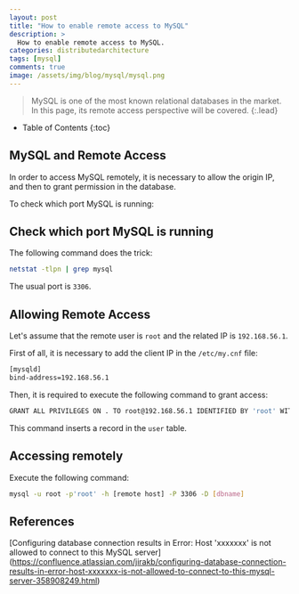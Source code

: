 ```yaml
---
layout: post
title: "How to enable remote access to MySQL"
description: >
  How to enable remote access to MySQL.
categories: distributedarchitecture
tags: [mysql]
comments: true
image: /assets/img/blog/mysql/mysql.png
---
```

> MySQL is one of the most known relational databases in the market.
In this page, its remote access perspective will be covered.
{:.lead}

- Table of Contents
{:toc}

## MySQL and Remote Access

In order to access MySQL remotely, it is necessary to allow the origin IP, and
then to grant permission in the database.

To check which port MySQL is running:

## Check which port MySQL is running  

The following command does the trick:

```bash
netstat -tlpn | grep mysql
```

The usual port is `3306`.


## Allowing Remote Access

Let's assume that the remote user is `root` and the related IP is `192.168.56.1`.

First of all, it is necessary to add the client IP in the `/etc/my.cnf` file:

```bash
[mysqld]
bind-address=192.168.56.1
```

Then, it is required to execute the following command to grant access:

```bash
GRANT ALL PRIVILEGES ON . TO root@192.168.56.1 IDENTIFIED BY 'root' WITH GRANT OPTION;
```

This command inserts a record in the `user` table.

## Accessing remotely

Execute the following command:

```bash
mysql -u root -p'root' -h [remote host] -P 3306 -D [dbname]
```

## References

[Configuring database connection results in Error: Host 'xxxxxxx' is not allowed to connect to this MySQL server] (https://confluence.atlassian.com/jirakb/configuring-database-connection-results-in-error-host-xxxxxxx-is-not-allowed-to-connect-to-this-mysql-server-358908249.html)
